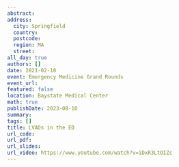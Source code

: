 ```yaml
---
abstract: 
address:
  city: Springfield
  country:
  postcode: 
  region: MA
  street: 
all_day: true
authors: []
date: 2021-02-10
event: Emergency Medicine Grand Rounds
event_url: 
featured: false
location: Baystate Medical Center
math: true
publishDate: 2023-08-10
summary: 
tags: []
title: LVADs in the ED
url_code: 
url_pdf: 
url_slides: 
url_video: https://www.youtube.com/watch?v=iDxR3LtOIZc
---
```

